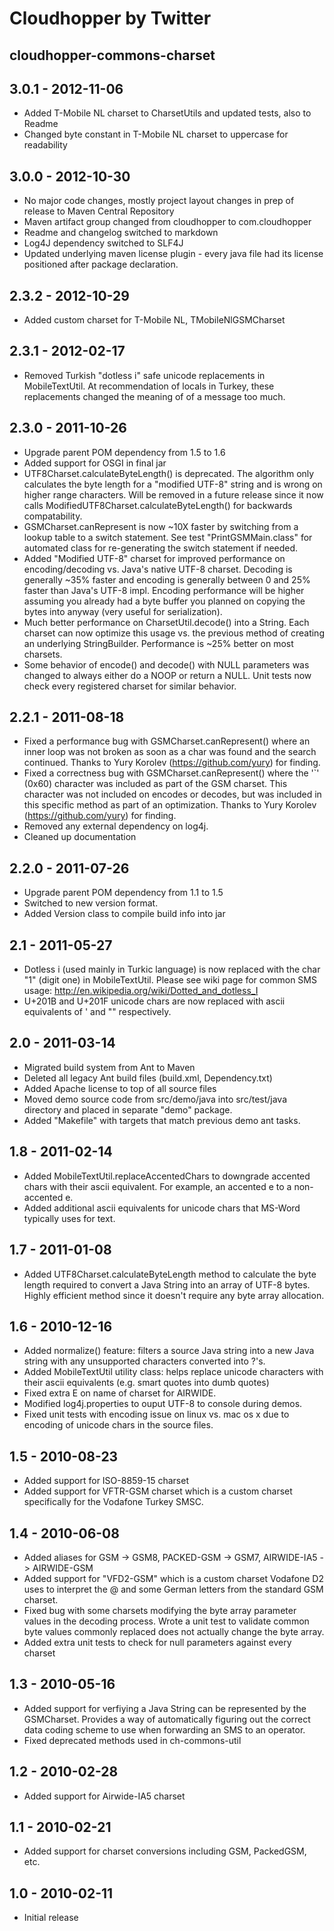 Cloudhopper by Twitter
============================

cloudhopper-commons-charset
---------------------------

## 3.0.1 - 2012-11-06
 - Added T-Mobile NL charset to CharsetUtils and updated tests, also to Readme
 - Changed byte constant in T-Mobile NL charset to uppercase for readability

## 3.0.0 - 2012-10-30
 - No major code changes, mostly project layout changes in prep of release to
   Maven Central Repository
 - Maven artifact group changed from cloudhopper to com.cloudhopper
 - Readme and changelog switched to markdown
 - Log4J dependency switched to SLF4J
 - Updated underlying maven license plugin - every java file had its
   license positioned after package declaration.

## 2.3.2 - 2012-10-29
 - Added custom charset for T-Mobile NL, TMobileNlGSMCharset

## 2.3.1 - 2012-02-17
 - Removed Turkish "dotless i" safe unicode replacements in MobileTextUtil.
    At recommendation of locals in Turkey, these replacements changed the 
    meaning of of a message too much.

## 2.3.0 - 2011-10-26
 - Upgrade parent POM dependency from 1.5 to 1.6
 - Added support for OSGI in final jar
 - UTF8Charset.calculateByteLength() is deprecated.  The algorithm  only
    calculates the byte length for a "modified UTF-8" string and is wrong on
    higher range characters.  Will be removed in a future release since it
    now calls ModifiedUTF8Charset.calculateByteLength() for backwards compatability.
 - GSMCharset.canRepresent is now ~10X faster by switching from a lookup table
    to a switch statement.  See test "PrintGSMMain.class" for automated class
    for re-generating the switch statement if needed.
 - Added "Modified UTF-8" charset for improved performance on encoding/decoding
    vs. Java's native UTF-8 charset.  Decoding is generally ~35% faster and 
    encoding is generally between 0 and 25% faster than Java's UTF-8 impl. 
    Encoding performance will be higher assuming you already had a byte buffer
    you planned on copying the bytes into anyway (very useful for serialization).
 - Much better performance on CharsetUtil.decode() into a String.  Each 
    charset can now optimize this usage vs. the previous method of creating
    an underlying StringBuilder.  Performance is ~25% better on most charsets.
 - Some behavior of encode() and decode() with NULL parameters was changed
    to always either do a NOOP or return a NULL.  Unit tests now check every
    registered charset for similar behavior.

## 2.2.1 - 2011-08-18
 - Fixed a performance bug with GSMCharset.canRepresent() where an inner loop
    was not broken as soon as a char was found and the search continued.
    Thanks to Yury Korolev (https://github.com/yury) for finding.
 - Fixed a correctness bug with GSMCharset.canRepresent() where the '`' (0x60)
    character was included as part of the GSM charset. This character was not
    included on encodes or decodes, but was included in this specific method
    as part of an optimization.
    Thanks to Yury Korolev (https://github.com/yury) for finding.
 - Removed any external dependency on log4j.
 - Cleaned up documentation

## 2.2.0 - 2011-07-26
 - Upgrade parent POM dependency from 1.1 to 1.5
 - Switched to new version format.
 - Added Version class to compile build info into jar

## 2.1 - 2011-05-27
 - Dotless i (used mainly in Turkic language) is now replaced with the char "1"
    (digit one) in MobileTextUtil. Please see wiki page for common SMS usage:
      http://en.wikipedia.org/wiki/Dotted_and_dotless_I
 - U+201B and U+201F unicode chars are now replaced with ascii equivalents of
    ' and "" respectively.

## 2.0 - 2011-03-14
 - Migrated build system from Ant to Maven
 - Deleted all legacy Ant build files (build.xml, Dependency.txt)
 - Added Apache license to top of all source files
 - Moved demo source code from src/demo/java into src/test/java directory and
    placed in separate "demo" package.
 - Added "Makefile" with targets that match previous demo ant tasks.

## 1.8 - 2011-02-14
 - Added MobileTextUtil.replaceAccentedChars to downgrade accented chars with
    their ascii equivalent.  For example, an accented e to a non-accented e.
 - Added additional ascii equivalents for unicode chars that MS-Word typically
    uses for text.

## 1.7 - 2011-01-08
 - Added UTF8Charset.calculateByteLength method to calculate the byte length
    required to convert a Java String into an array of UTF-8 bytes. Highly
    efficient method since it doesn't require any byte array allocation.

## 1.6 - 2010-12-16
 - Added normalize() feature: filters a source Java string into a new Java
    string with any unsupported characters converted into ?'s.
 - Added MobileTextUtil utility class: helps replace unicode characters with
    their ascii equivalents (e.g. smart quotes into dumb quotes)
 - Fixed extra E on name of charset for AIRWIDE.
 - Modified log4j.properties to ouput UTF-8 to console during demos.
 - Fixed unit tests with encoding issue on linux vs. mac os x due to encoding
    of unicode chars in the source files.

## 1.5 - 2010-08-23
 - Added support for ISO-8859-15 charset
 - Added support for VFTR-GSM charset which is a custom charset specifically
    for the Vodafone Turkey SMSC.

## 1.4 - 2010-06-08
 - Added aliases for GSM -> GSM8, PACKED-GSM -> GSM7, AIRWIDE-IA5 -> AIRWIDE-GSM
 - Added support for "VFD2-GSM" which is a custom charset Vodafone D2 uses to
    interpret the @ and some German letters from the standard GSM charset.
 - Fixed bug with some charsets modifying the byte array parameter values in
    the decoding process.  Wrote a unit test to validate common byte values
    commonly replaced does not actually change the byte array.
 - Added extra unit tests to check for null parameters against every charset

## 1.3 - 2010-05-16
 - Added support for verfiying a Java String can be represented by the
    GSMCharset.  Provides a way of automatically figuring out the correct
    data coding scheme to use when forwarding an SMS to an operator.
 - Fixed deprecated methods used in ch-commons-util

## 1.2 - 2010-02-28
 - Added support for Airwide-IA5 charset

## 1.1 - 2010-02-21
 - Added support for charset conversions including GSM, PackedGSM, etc.

## 1.0 - 2010-02-11
 - Initial release
